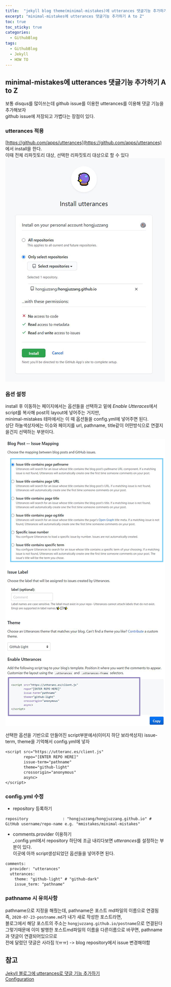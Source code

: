 ```yaml
---
title:  "jekyll blog theme(minimal-mistakes)에 utterances 댓글기능 추가하기"
excerpt: "minimal-mistakes에 utterances 댓글기능 추가하기 A to Z"
toc: true
toc_sticky: true
categories:
  - GithubBlog
tags:
  - GithubBlog
  - Jekyll
  - HOW TO
---
```

## minimal-mistakes에 utterances 댓글기능 추가하기 A to Z  
보통 disqus를 많이쓰는데 github issue를 이용한 utterances를 이용해 댓글 기능을 추가해보자  
github issue에 저장되고 가볍다는 장점이 있다.  

### utterances 적용  
[https://github.com/apps/utterances](https://github.com/apps/utterances) 에서 install을 한다.  
이때 전체 리파짓토리 대상, 선택한 리파짓토리 대상으로 할 수 있다  
![img](/assets/images/post/200625-1.JPG)

### 옵션 설정  
install 후 이동하는 페이지에서는 옵션들을 선택하고 
밑에 *Enable Utteraces*에서 script를 복사해 post의 layout에 넣어주는 거지만,  
minimal-mistakes 테마에서는 이 때 옵션들을 config.yml에 넣어주면 된다.  
상단 하늘색상자에는 이슈와 페이지를 url, pathname, title같이 어떤방식으로 연결지을건지 선택하는 부분이다.  


![img](/assets/images/post/200625-2.JPG)

선택한 옵션을 기반으로 만들어진 script부분에서(이미지 하단 보라색상자) issue-term, theme을 기억해서 config.yml에 넣자  
```
<script src="https://utteranc.es/client.js"
        repo="[ENTER REPO HERE]"
        issue-term="pathname"
        theme="github-light"
        crossorigin="anonymous"
        async>
</script>
```

### config.yml 수정  
* repository 등록하기  
```
repository               : "hongjuzzang/hongjuzzang.github.io" # GitHub username/repo-name e.g. "mmistakes/minimal-mistakes"
```

* comments.provider 이용하기  
_config.yml에서 repository 하단에 조금 내리다보면 *utterances*를 설정하는 부분이 있다.  
이곳에 아까 script생성되었던 옵션들을 넣어주면 된다.    
```
comments:
  provider: "utterances"
  utterances:
    theme: "github-light" # "github-dark"
    issue_term: "pathname"
```


### pathname 시 유의사항    
pathname으로 지정을 해줬는데, pathname은 포스트 md파일의 이름으로 연결됨  
즉, <code>2020-07-23-postname.md</code>가 내가 새로 작성한 포스트라면,  
블로그에서 해당 포스트의 주소는 <code>hongjuzzang.github.io/postname</code>으로 연결된다  
그렇기때문에 이미 발행한 포스트md파일의 이름을 다른이름으로 바꾸면, pathname과 댓글이 연결되어있으므로  
전에 달렸던 댓글은 사라짐 !(ㅠㅠ)  -> blog repository에서 issue 변경해야함  


## 참고  
[Jekyll 블로그에 utterances로 댓글 기능 추가하기](https://madplay.github.io/post/jekyll-blog-comments-with-utterances)  
[Configuration](https://mmistakes.github.io/minimal-mistakes/docs/configuration/#utterances-comments)